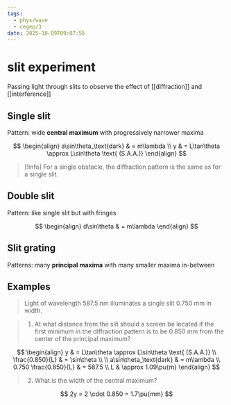 ```yaml
---
tags:
  - phys/wave
  - cegep/3
date: 2025-10-09T09:07:55
---
```


# slit experiment

Passing light through slits to observe the effect of [[diffraction]] and [[interference]]

## Single slit

Pattern: wide **central maximum** with progressively narrower maxima

$$
\begin{align}
a\sin\theta_\text{dark} & = m\lambda \\
y & = L\tan\theta \approx L\sin\theta \text{ (S.A.A.)}
\end{align}
$$

> [!info] For a single obstacle, the diffraction pattern is the same as for a single slit.

## Double slit

Pattern: like single slit but with fringes

$$
\begin{align}
d\sin\theta & = m\lambda
\end{align}
$$

## Slit grating

Patterns: many **principal maxima** with many smaller maxima in-between 

## Examples

> Light of wavelength 587.5 nm illuminates a single slit 0.750 mm in width.

> 1. At what distance from the slit should a screen be located if the first minimum in the diffraction pattern is to be 0.850 mm from the center of the principal maximum?

$$
\begin{align}
y & = L\tan\theta \approx L\sin\theta \text{ (S.A.A.)} \\
\frac{0.850}{L} & = \sin\theta \\
 \\
a\sin\theta_\text{dark} & = m\lambda \\
0.750 \frac{0.850}{L} & = 587.5 \\
L & \approx 1.09\pu{m}
\end{align}
$$

> 2. What is the width of the central maximum?

$$
2y = 2 \cdot 0.850 = 1.7\pu{mm}
$$